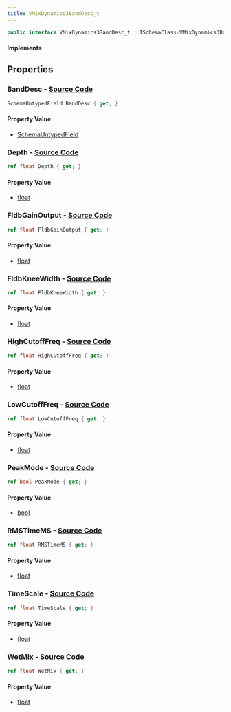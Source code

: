 ```yaml
---
title: VMixDynamics3BandDesc_t
---
```


```csharp
public interface VMixDynamics3BandDesc_t : ISchemaClass<VMixDynamics3BandDesc_t>, ISchemaField, ISchemaClass, INativeHandle
```

#### Implements

## Properties

### **BandDesc** - [Source Code](https://github.com/swiftly-solution/swiftlys2/blob/main/managed/src/SwiftlyS2.Generated/Schemas/Interfaces/VMixDynamics3BandDesc_t.cs#L35)

```csharp
SchemaUntypedField BandDesc { get; }
```

#### Property Value

- [SchemaUntypedField](/docs/api/shared/schemas/schemauntypedfield)

### **Depth** - [Source Code](https://github.com/swiftly-solution/swiftlys2/blob/main/managed/src/SwiftlyS2.Generated/Schemas/Interfaces/VMixDynamics3BandDesc_t.cs#L22)

```csharp
ref float Depth { get; }
```

#### Property Value

- [float](https://learn.microsoft.com/dotnet/api/system.single)

### **FldbGainOutput** - [Source Code](https://github.com/swiftly-solution/swiftlys2/blob/main/managed/src/SwiftlyS2.Generated/Schemas/Interfaces/VMixDynamics3BandDesc_t.cs#L16)

```csharp
ref float FldbGainOutput { get; }
```

#### Property Value

- [float](https://learn.microsoft.com/dotnet/api/system.single)

### **FldbKneeWidth** - [Source Code](https://github.com/swiftly-solution/swiftlys2/blob/main/managed/src/SwiftlyS2.Generated/Schemas/Interfaces/VMixDynamics3BandDesc_t.cs#L20)

```csharp
ref float FldbKneeWidth { get; }
```

#### Property Value

- [float](https://learn.microsoft.com/dotnet/api/system.single)

### **HighCutoffFreq** - [Source Code](https://github.com/swiftly-solution/swiftlys2/blob/main/managed/src/SwiftlyS2.Generated/Schemas/Interfaces/VMixDynamics3BandDesc_t.cs#L30)

```csharp
ref float HighCutoffFreq { get; }
```

#### Property Value

- [float](https://learn.microsoft.com/dotnet/api/system.single)

### **LowCutoffFreq** - [Source Code](https://github.com/swiftly-solution/swiftlys2/blob/main/managed/src/SwiftlyS2.Generated/Schemas/Interfaces/VMixDynamics3BandDesc_t.cs#L28)

```csharp
ref float LowCutoffFreq { get; }
```

#### Property Value

- [float](https://learn.microsoft.com/dotnet/api/system.single)

### **PeakMode** - [Source Code](https://github.com/swiftly-solution/swiftlys2/blob/main/managed/src/SwiftlyS2.Generated/Schemas/Interfaces/VMixDynamics3BandDesc_t.cs#L32)

```csharp
ref bool PeakMode { get; }
```

#### Property Value

- [bool](https://learn.microsoft.com/dotnet/api/system.boolean)

### **RMSTimeMS** - [Source Code](https://github.com/swiftly-solution/swiftlys2/blob/main/managed/src/SwiftlyS2.Generated/Schemas/Interfaces/VMixDynamics3BandDesc_t.cs#L18)

```csharp
ref float RMSTimeMS { get; }
```

#### Property Value

- [float](https://learn.microsoft.com/dotnet/api/system.single)

### **TimeScale** - [Source Code](https://github.com/swiftly-solution/swiftlys2/blob/main/managed/src/SwiftlyS2.Generated/Schemas/Interfaces/VMixDynamics3BandDesc_t.cs#L26)

```csharp
ref float TimeScale { get; }
```

#### Property Value

- [float](https://learn.microsoft.com/dotnet/api/system.single)

### **WetMix** - [Source Code](https://github.com/swiftly-solution/swiftlys2/blob/main/managed/src/SwiftlyS2.Generated/Schemas/Interfaces/VMixDynamics3BandDesc_t.cs#L24)

```csharp
ref float WetMix { get; }
```

#### Property Value

- [float](https://learn.microsoft.com/dotnet/api/system.single)

